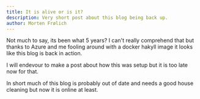```yaml
---
title: It is alive or is it?
description: Very short post about this blog being back up.
author: Morten Frølich
---
```


Not much to say, its been what 5 years? I can't really comprehend that but thanks to Azure and me
fooling around with a docker hakyll image it looks like this blog is back in action.

I will endevour to make a post about how this was setup but it is too late now for that.

In short much of this blog is probably out of date and needs a good house cleaning but now it
is online at least.

